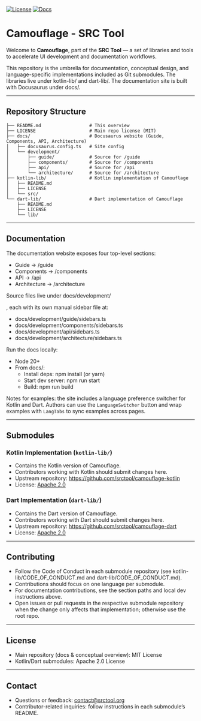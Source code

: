 [![License](https://img.shields.io/badge/license-MIT-blue.svg)](LICENSE)
[![Docs](https://img.shields.io/badge/docs-Website-blue.svg)](docs/)

# Camouflage - SRC Tool

Welcome to **Camouflage**, part of the **SRC Tool** — a set of libraries and tools to accelerate UI development and documentation workflows.

This repository is the umbrella for documentation, conceptual design, and language-specific implementations included as Git submodules. The libraries live under kotlin-lib/ and dart-lib/. The documentation site is built with Docusaurus under docs/.

---

## Repository Structure
```
├── README.md                  # This overview
├── LICENSE                    # Main repo license (MIT)
├── docs/                      # Docusaurus website (Guide, Components, API, Architecture)
│   ├── docusaurus.config.ts   # Site config
│   └── development/
│       ├── guide/             # Source for /guide
│       ├── components/        # Source for /components
│       ├── api/               # Source for /api
│       └── architecture/      # Source for /architecture
├── kotlin-lib/                # Kotlin implementation of Camouflage
│   ├── README.md
│   ├── LICENSE
│   └── src/
└── dart-lib/                  # Dart implementation of Camouflage
    ├── README.md
    ├── LICENSE
    └── lib/
```
---

## Documentation

The documentation website exposes four top-level sections:
- Guide → /guide
- Components → /components
- API → /api
- Architecture → /architecture

Source files live under docs/development/<section>, each with its own manual sidebar file at:
- docs/development/guide/sidebars.ts
- docs/development/components/sidebars.ts
- docs/development/api/sidebars.ts
- docs/development/architecture/sidebars.ts

Run the docs locally:
- Node 20+
- From docs/:
  - Install deps: npm install (or yarn)
  - Start dev server: npm run start
  - Build: npm run build

Notes for examples: the site includes a language preference switcher for Kotlin and Dart. Authors can use the `LanguageSwitcher` button and wrap examples with `LangTabs` to sync examples across pages.

---

## Submodules

### Kotlin Implementation (`kotlin-lib/`)

- Contains the Kotlin version of Camouflage.
- Contributors working with Kotlin should submit changes here.
- Upstream repository: https://github.com/srctool/camouflage-kotlin
- License: [Apache 2.0](./kotlin-lib/LICENSE)

### Dart Implementation (`dart-lib/`)

- Contains the Dart version of Camouflage.
- Contributors working with Dart should submit changes here.
- Upstream repository: https://github.com/srctool/camouflage-dart
- License: [Apache 2.0](./dart-lib/LICENSE)

---

## Contributing

- Follow the Code of Conduct in each submodule repository (see kotlin-lib/CODE_OF_CONDUCT.md and dart-lib/CODE_OF_CONDUCT.md).
- Contributions should focus on one language per submodule.
- For documentation contributions, see the section paths and local dev instructions above.
- Open issues or pull requests in the respective submodule repository when the change only affects that implementation; otherwise use the root repo.

---

## License

- Main repository (docs & conceptual overview): MIT License
- Kotlin/Dart submodules: Apache 2.0 License

---

## Contact

- Questions or feedback: contact@srctool.org
- Contributor-related inquiries: follow instructions in each submodule’s README.